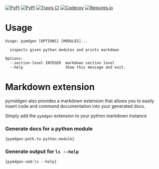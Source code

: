 [![PyPI](https://img.shields.io/pypi/v/pymdgen.svg?maxAge=3600)](https://pypi.python.org/pypi/pymdgen)
[![PyPI](https://img.shields.io/pypi/pyversions/pymdgen.svg?maxAge=600)](https://pypi.python.org/pypi/pymdgen)
[![Travis CI](https://img.shields.io/travis/20c/pymdgen.svg?maxAge=3600)](https://travis-ci.org/20c/pymdgen)
[![Codecov](https://img.shields.io/codecov/c/github/20c/pymdgen/master.svg?maxAge=3600)](https://codecov.io/github/20c/pymdgen)
[![Requires.io](https://img.shields.io/requires/github/20c/pymdgen.svg?maxAge=3600)](https://requires.io/github/20c/pymdgen/requirements)


# Usage

```
Usage: pymdgen [OPTIONS] [MODULES]...

  inspects given python modules and prints markdown

Options:
  --section-level INTEGER  markdown section level
  --help                   Show this message and exit.
```

# Markdown extension

pymddgen also provides a markdown extension that allows you to
easily insert code and command documentation into your generated
docs.

Simply add the `pymdgen` extension to your python markdown instance

### Generate docs for a python module

```
{pymdgen:path.to.python.module}
```

### Generate output for `ls --help`

```
{pymdgen-cmd:ls --help}
```
